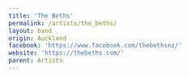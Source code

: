 ```yaml
---
title: 'The Beths'
permalink: /artists/the_beths/
layout: band
origin: Auckland
facebook: 'https://www.facebook.com/thebethsnz/'
website: 'https://thebeths.com/'
parent: Artists
---
```

